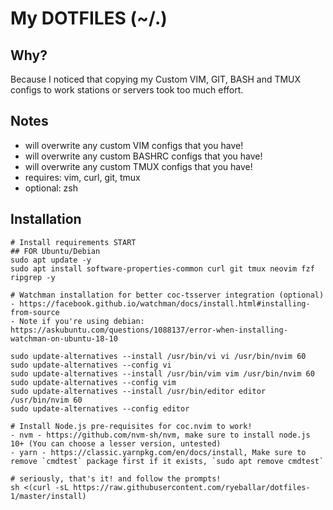 My DOTFILES (~/.)
===

Why?
---
Because I noticed that copying my Custom VIM, GIT, BASH and TMUX configs to
work stations or servers took too much effort.

Notes
---
- will overwrite any custom VIM configs that you have!
- will overwrite any custom BASHRC configs that you have!
- will overwrite any custom TMUX configs that you have!
- requires: vim, curl, git, tmux
- optional: zsh

Installation
---
```shell
# Install requirements START
## FOR Ubuntu/Debian
sudo apt update -y
sudo apt install software-properties-common curl git tmux neovim fzf ripgrep -y

# Watchman installation for better coc-tsserver integration (optional)
- https://facebook.github.io/watchman/docs/install.html#installing-from-source
- Note if you're using debian: https://askubuntu.com/questions/1088137/error-when-installing-watchman-on-ubuntu-18-10

sudo update-alternatives --install /usr/bin/vi vi /usr/bin/nvim 60
sudo update-alternatives --config vi
sudo update-alternatives --install /usr/bin/vim vim /usr/bin/nvim 60
sudo update-alternatives --config vim
sudo update-alternatives --install /usr/bin/editor editor /usr/bin/nvim 60
sudo update-alternatives --config editor

# Install Node.js pre-requisites for coc.nvim to work!
- nvm - https://github.com/nvm-sh/nvm, make sure to install node.js 10+ (You can choose a lesser version, untested)
- yarn - https://classic.yarnpkg.com/en/docs/install, Make sure to remove `cmdtest` package first if it exists, `sudo apt remove cmdtest`

# seriously, that's it! and follow the prompts!
sh <(curl -sL https://raw.githubusercontent.com/ryeballar/dotfiles-1/master/install)
```
